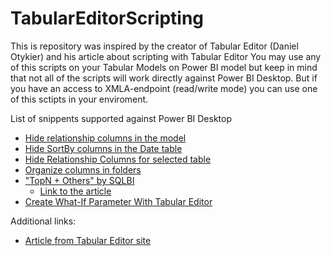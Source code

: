 # TabularEditorScripting
This is repository was inspired by the creator of Tabular Editor (Daniel Otykier) and his article about scripting with Tabular Editor
You may use any of this scripts on your Tabular Models on Power BI model but keep in mind that not all of the scripts will work directly against Power BI Desktop.
But if you have an access to XMLA-endpoint (read/write mode) you can use one of this sctipts in your enviroment.

List of snippents supported against Power BI Desktop
- [Hide relationship columns in the model](https://github.com/shiyanovg/TabularEditorScripting/blob/main/HideRelationshipColumnsInTheModel.csx)
- [Hide SortBy columns in the Date table](https://github.com/shiyanovg/TabularEditorScripting/blob/main/HideSortByColumnsInDateTable.csx)
- [Hide Relationship Columns for selected table](https://github.com/shiyanovg/TabularEditorScripting/blob/main/HideRelationshipColumnsForSelectedTable.csx)
- [Organize columns in folders](https://github.com/shiyanovg/TabularEditorScripting/blob/main/OrganizeColumnsInFolders.csx)
- ["TopN + Others" by SQLBI](https://github.com/shiyanovg/TabularEditorScripting/blob/main/TopN_PlusOthers.csx)
  - [Link to the article](https://www.sqlbi.com/articles/filtering-the-top-products-alongside-the-other-products-in-power-bi)
- [Create What-If Parameter With Tabular Editor](/What_If_Parameter_With_TabuarEditor.csx)


Additional links:
- [Article from Tabular Editor site](https://docs.tabulareditor.com/index.html)

